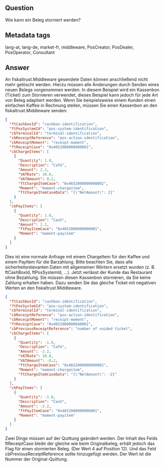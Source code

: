 ## Question
Wie kann ein Beleg storniert werden?

## Metadata tags
lang-at, lang-de, market-fr, middleware, PosCreator, PosDealer, PosOperator, Consultant

## Answer
An fiskaltrust.Middleware gesendete Daten können anschließend nicht mehr gelöscht werden. Hierzu müssen alle Änderungen durch Senden eines neuen Belegs vorgenommen werden. In diesem Beispiel wird ein Kassenbon (Ticket) zum Stornieren verwendet, dieses Beispiel kann jedoch für jede Art von Beleg adaptiert werden. Wenn Sie beispielsweise einem Kunden einen einfachen Kaffee in Rechnung stellen, müssen Sie einen Kassenbon an den fiskaltrust.Middleware senden:

```JSON
{
  "ftCashboxId": "cashbox-identification",
  "ftPosSystemId": "pos-system-identification",
  "cbTerminalId": "terminal-identification",
  "cbReceiptReference": "pos-action-identification",
  "cbReceiptMoment": "receipt-moment",
  "ftReceiptCase": "0x4652000000000001",
  "cbChargeItems": [
    {
      "Quantity": 1.0,
      "Description": "Café",
      "Amount": 2.2,
      "VATRate": 10.0,
      "VATAmount": 0.2,
      "ftChargeItemCase": "0x4652000000000002",
      "Moment": "moment-chargeitem",
      "ftChargeItemCaseData": "{\"NetAmount\": 2}"
    }
  ],
  "cbPayItems": [
    {
      "Quantity": 1.0,
      "Description": "Cash",
      "Amount": 2.2,
      "ftPayItemCase": "0x4652000000000001",
      "Moment": "moment-payitem"
    }
  ]
}
```

Dies ist eine normale Anfrage mit einem ChargeItem für den Kaffee und einem PayItem für die Barzahlung. Bitte beachten Sie, dass alle sicherheitsrelevanten Daten mit allgemeinen Wörtern ersetzt wurden (z. B. ftCashBoxId, ftPosSystemId, …).
Jetzt verlässt der Kunde das Restaurant ohne Bezahlung. Sie müssen diesen Kassenbon stornieren, da Sie keine Zahlung erhalten haben. Dazu senden Sie das gleiche Ticket mit negativen Werten an den fiskaltrust.Middleware.

```JSON
{
  "ftCashboxId": "cashbox-identification",
  "ftPosSystemId": "pos-system-identification",
  "cbTerminalId": "terminal-identification",
  "cbReceiptReference": "pos-action-identification",
  "cbReceiptMoment": "receipt-moment",
  "ftReceiptCase": "0x4652000000040001",
  "cbPreviousReceiptReference": "number of voided ticket",
  "cbChargeItems": [
    {
      "Quantity": -1.0,
      "Description": "Café",
      "Amount": -2.2,
      "VATRate": 10.0,
      "VATAmount": -0.2,
      "ftChargeItemCase": "0x4652000000000002",
      "Moment": "moment-chargeitem",
      "ftChargeItemCaseData": "{\"NetAmount\": -2}"
    }
  ],
  "cbPayItems": [
    {
      "Quantity": -1.0,
      "Description": "Cash",
      "Amount": -2.2,
      "ftPayItemCase": "0x4652000000000001",
      "Moment": "moment-payitem"
    }
  ]
}
```

Zwei Dinge müssen auf der Quittung geändert werden. Der Inhalt des Felds ftReceiptCase bleibt der gleiche wie beim Originalbeleg, erhält jedoch das Flag für einen stornierten Beleg. (Der Wert 4 auf Position 12).
Und das Feld cbPreviousReceiptReference sollte hinzugefügt werden. Der Wert ist die Nummer der Original-Quittung.
